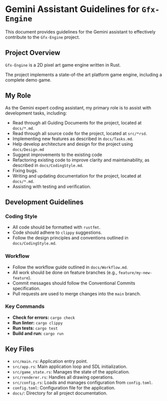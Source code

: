 # Gemini Assistant Guidelines for `Gfx-Engine`

This document provides guidelines for the Gemini assistant to effectively contribute to the `Gfx-Engine` project.

## Project Overview

`Gfx-Engine` is a 2D pixel art game engine written in Rust.

The project implements a state-of-the art platform game engine, including a complete demo game.

## My Role

As the Gemini expert coding assistant, my primary role is to assist with development tasks, including:

-   Read through all Guiding Documents for the project, located at `docs/*.md`.
-   Read through all source code for the project, located at `src/*rsd`.
-   Implementing new features as described in `docs/Tasks.md`.
-   Help develop architecture and design for the project using `docs/Design.md`
-   Suggest improvements to the existing code
-   Refactoring existing code to improve clarity and maintainability, as described in `docs/CodingStyle.md`.
-   Fixing bugs.
-   Writing and updating documentation for the project, located at `docs/*.md`.
-   Assisting with testing and verification.

## Development Guidelines

### Coding Style

-   All code should be formatted with `rustfmt`.
-   Code should adhere to `clippy` suggestions.
-   Follow the design principles and conventions outlined in `docs/CodingStyle.md`.

### Workflow

-   Follow the workflow guide outlined in `docs/Workflow.md`.
-   All work should be done on feature branches (e.g., `feature/my-new-feature`).
-   Commit messages should follow the Conventional Commits specification.
-   Pull requests are used to merge changes into the `main` branch.

### Key Commands

-   **Check for errors:** `cargo check`
-   **Run linter:** `cargo clippy`
-   **Run tests:** `cargo test`
-   **Build and run:** `cargo run`

## Key Files

-   `src/main.rs`: Application entry point.
-   `src/app.rs`: Main application loop and SDL initialization.
-   `src/game_state.rs`: Manages the state of the application.
-   `src/renderer.rs`: Handles all drawing operations.
-   `src/config.rs`: Loads and manages configuration from `config.toml`.
-   `config.toml`: Configuration file for the application.
-   `docs/`: Directory for all project documentation.
